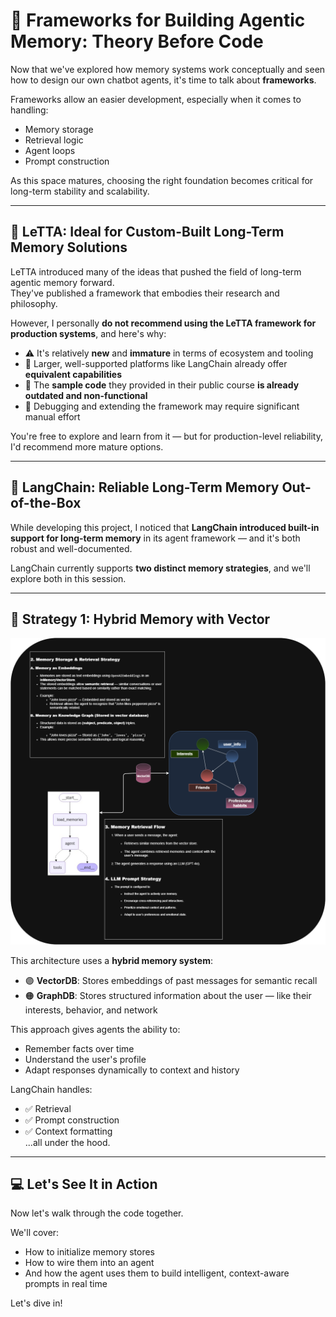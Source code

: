 # 🧩 Frameworks for Building Agentic Memory: Theory Before Code

Now that we've explored how memory systems work conceptually and seen how to design our own chatbot agents, it's time to talk about **frameworks**.

Frameworks allow an easier development, especially when it comes to handling:
- Memory storage
- Retrieval logic
- Agent loops
- Prompt construction

As this space matures, choosing the right foundation becomes critical for long-term stability and scalability.

---

## 🥇 LeTTA: Ideal for Custom-Built Long-Term Memory Solutions

LeTTA introduced many of the ideas that pushed the field of long-term agentic memory forward.  
They've published a framework that embodies their research and philosophy.

However, I personally **do not recommend using the LeTTA framework for production systems**, and here's why:

- ⚠️ It's relatively **new** and **immature** in terms of ecosystem and tooling
- 🧩 Larger, well-supported platforms like LangChain already offer **equivalent capabilities**
- 🧪 The **sample code** they provided in their public course **is already outdated and non-functional**
- 🔧 Debugging and extending the framework may require significant manual effort

You're free to explore and learn from it — but for production-level reliability, I'd recommend more mature options.

---

## 🔄 LangChain: Reliable Long-Term Memory Out-of-the-Box

While developing this project, I noticed that **LangChain introduced built-in support for long-term memory** in its agent framework — and it's both robust and well-documented.

LangChain currently supports **two distinct memory strategies**, and we'll explore both in this session.

---

## 🧠 Strategy 1: Hybrid Memory with Vector

![LangChain Memory Architecture](../images/langgraph_1_schema.png)

This architecture uses a **hybrid memory system**:

- 🟣 **VectorDB**: Stores embeddings of past messages for semantic recall
- 🟠 **GraphDB**: Stores structured information about the user — like their interests, behavior, and network

This approach gives agents the ability to:
- Remember facts over time
- Understand the user's profile
- Adapt responses dynamically to context and history

LangChain handles:
- ✅ Retrieval
- ✅ Prompt construction
- ✅ Context formatting  
...all under the hood.

---

## 💻 Let's See It in Action

Now let's walk through the code together.

We'll cover:
- How to initialize memory stores
- How to wire them into an agent
- And how the agent uses them to build intelligent, context-aware prompts in real time

Let's dive in!
